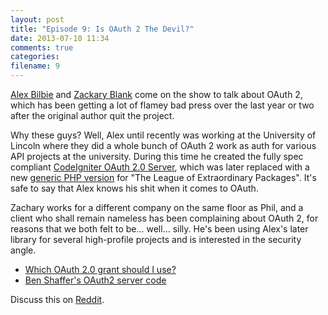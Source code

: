 ```yaml
---
layout: post
title: "Episode 9: Is OAuth 2 The Devil?"
date: 2013-07-10 11:34
comments: true
categories: 
filename: 9
---
```


[Alex Bilbie][alex] and [Zackary Blank][zach] come on the show to talk about OAuth 2, which has been getting a lot of 
flamey bad press over the last year or two after the original author quit the project.

Why these guys? Well, Alex until recently was working at the University of Lincoln where they did a 
whole bunch of OAuth 2 work as auth for various API projects at the university. During this time he 
created the fully spec compliant [CodeIgniter OAuth 2.0 Server][cioauth2server], which was later replaced 
with a new [generic PHP version][oauth2loep] for "The League of Extraordinary Packages". It's safe 
to say that Alex knows his shit when it comes to OAuth.

Zachary works for a different company on the same floor as Phil, and a client who shall remain 
nameless has been complaining about OAuth 2, for reasons that we both felt to be... well... 
silly. He's been using Alex's later library for several high-profile projects and is interested 
in the security angle.

* [Which OAuth 2.0 grant should I use?](https://github.com/php-loep/oauth2-server/wiki/Which-OAuth-2.0-grant-should-I-use%3F) 
* [Ben Shaffer's OAuth2 server code](https://github.com/bshaffer/oauth2-server-php)

Discuss this on [Reddit](http://www.reddit.com/r/PHP/comments/1i0huc/php_town_hall_episode_9_is_oauth_2_the_devil/).

[cioauth2server]: https://github.com/alexbilbie/CodeIgniter-OAuth-2.0-Server
[oauth2loep]: https://github.com/php-loep/oauth2-server/
[alex]: http://alexbilbie.com/
[zach]: http://zacharyblank.com/